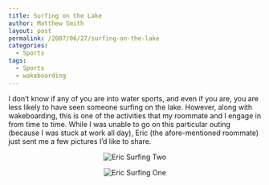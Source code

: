 ```yaml
---
title: Surfing on the Lake
author: Matthew Smith
layout: post
permalink: /2007/06/27/surfing-on-the-lake
categories:
  - Sports
tags:
  - Sports
  - wakeboarding
---
```

I don&#8217;t know if any of you are into water sports, and even if you are, you are less likely to have seen someone surfing on the lake. However, along with wakeboarding, this is one of the activities that my roommate and I engage in from time to time. While I was unable to go on this particular outing (because I was stuck at work all day), Eric (the afore-mentioned roommate) just sent me a few pictures I&#8217;d like to share.

<p style="text-align: center">
  <img src="http://digivation.net/wp-content/uploads/2007/06/eric_surf2.jpg" alt="Eric Surfing Two" />
</p>

<p style="text-align: center">
  <img src="http://digivation.net/wp-content/uploads/2007/06/eric_surf.jpg" alt="Eric Surfing One" />
</p>